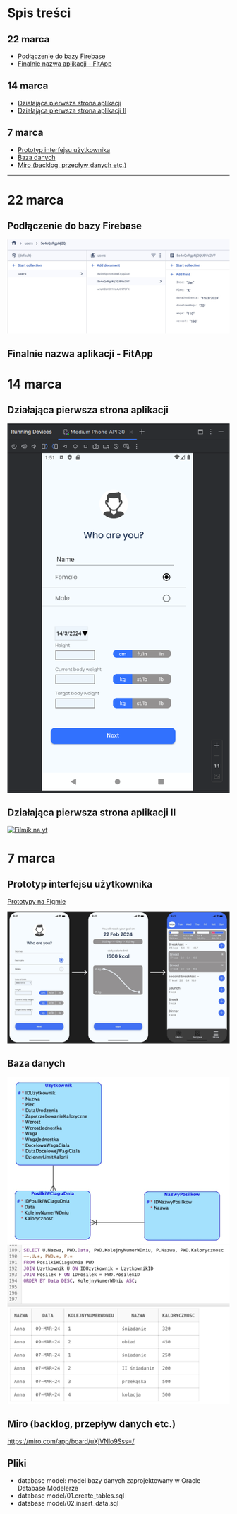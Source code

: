 # Spis treści

## 22 marca
- [Podłączenie do bazy Firebase](#podłączenie-do-bazy-firebase)
- [Finalnie nazwa aplikacji - FitApp](#finalnie-nazwa-aplikacji---fitapp)

## 14 marca
- [Działająca pierwsza strona aplikacji](#działająca-pierwsza-strona-aplikacji)
- [Działająca pierwsza strona aplikacji II](#działająca-pierwsza-strona-aplikacji-ii)

## 7 marca
- [Prototyp interfejsu użytkownika](#prototyp-interfejsu-użytkownika)
- [Baza danych](#baza-danych)
- [Miro (backlog, przepływ danych etc.)](#miro-backlog-przepływ-danych-etc-)



---
# 22 marca
## Podłączenie do bazy Firebase
![Firebase](/pictures/05.firebase.jpg)
## Finalnie nazwa aplikacji - FitApp

# 14 marca
## Działająca pierwsza strona aplikacji
![Pierwsza strona](/pictures/04.pierwsza.strona.png)

## Działająca pierwsza strona aplikacji II
[![Filmik na yt](http://img.youtube.com/vi/M4exoZGWGHg/0.jpg)](http://www.youtube.com/watch?v=M4exoZGWGHg "Kliknij")

# 7 marca
## Prototyp interfejsu użytkownika
[Prototypy na Figmie](https://www.figma.com/file/tlUhczssThAchhPDkaIm7u/Untitled?type=design&node-id=0-1&mode=design)

![Interfejs użytkownika](/pictures/01.UI.jpg)

## Baza danych
![Schemat bazy danych](/pictures/02.schemat_db.jpg)
![Przykładowe zapytanie](/pictures/03.zapytanie.jpg)


## Miro (backlog, przepływ danych etc.)
https://miro.com/app/board/uXjVNlo9Sss=/

## Pliki
- database model: model bazy danych zaprojektowany w Oracle Database Modelerze
- database model/01.create_tables.sql
- database model/02.insert_data.sql
